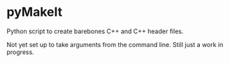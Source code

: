 pyMakeIt
========

Python script to create barebones C++ and C++ header files.  

Not yet set up to take arguments from the command line.
Still just a work in progress.
